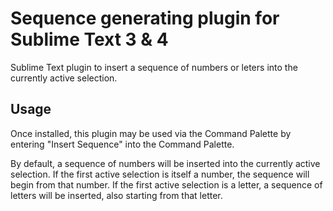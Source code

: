 # Sequence generating plugin for Sublime Text 3 & 4

Sublime Text plugin to insert a sequence of numbers or leters into the currently active selection.

## Usage

Once installed, this plugin may be used via the Command Palette by entering "Insert Sequence" into
the Command Palette.

By default, a sequence of numbers will be inserted into the currently active selection. If the first
active selection is itself a number, the sequence will begin from that number. If the first active
selection is a letter, a sequence of letters will be inserted, also starting from that letter.
